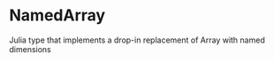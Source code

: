 NamedArray
==========

Julia type that implements a drop-in replacement of Array with named dimensions
